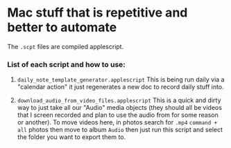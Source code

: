 # Mac stuff that is repetitive and better to automate
The `.scpt` files are compiled applescript.

### List of each script and how to use:

1. `daily_note_template_generator.applescript`
This is being run daily via a "calendar action" it just regenerates a new doc to record daily stuff into.

2. `download_audio_from_video_files.applescript`
This is a quick and dirty way to just take all our "Audio" media objects (they should all be videos that I screen recorded and plan to use the audio from for some reason or another). To move videos here, in photos search for `.mp4` `command + all` photos then move to album `Audio` then just run this script and select the folder you want to export them to. 
